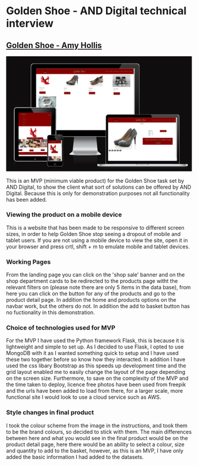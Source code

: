 # Golden Shoe - AND Digital technical interview

## [Golden Shoe - Amy Hollis](https://golden-shoe-amy-hollis.herokuapp.com/)
![MVP](static/images/goldenshoe.PNG)

This is an MVP (minimum viable product) for the Golden Shoe task set by AND Digital, to show the client what sort of solutions can be offered by AND Digital. Because this is only for demonstration purposes not all functionality has been added. 

### Viewing the product on a mobile device
This is a website that has been made to be responsive to different screen sizes, in order to help Golden Shoe stop seeing a dropout of mobile and tablet users. If you are not using a mobile device to view the site, open it in your browser and press crtl, shift + m to emulate mobile and tablet devices.

### Working Pages
From the landing page you can click on the 'shop sale' banner and on the shop department cards to be redirected to the products page witht the relevant filters on (please note there are only 5 items in the data base), from here you can click on the button for any of the products and go to the product detail page. In addition the home and products options on the navbar work, but the others do not. In addition the add to basket button has no fuctionality in this demonstration.

### Choice of technologies used for MVP
For the MVP I have used the Python framework Flask, this is because it is lightweight and simple to set up. As I decided to use Flask, I opted to use MongoDB with it as I wanted something quick to setup and I have used these two together before so know how they interacted. In addition I have used the css libary Bootstrap as this speeds up development time and the grid layout enabled me to easily change the layout of the page depending on the screen size. Furthermore, to save on the complexity of the MVP and the time taken to deploy, licence free photos have been used from freepik and the urls have been added to load from there, for a larger scale, more functional site I would look to use a cloud service such as AWS.

### Style changes in final product
I took the colour scheme from the image in the instructions, and took them to be the brand colours, so decided to stick with them. The main differences between here and what you would see in the final product would be on the product detail page, here there would be an ability to select a colour, size and quantity to add to the basket, however, as this is an MVP, I have only added the basic information I had added to the datasets. 